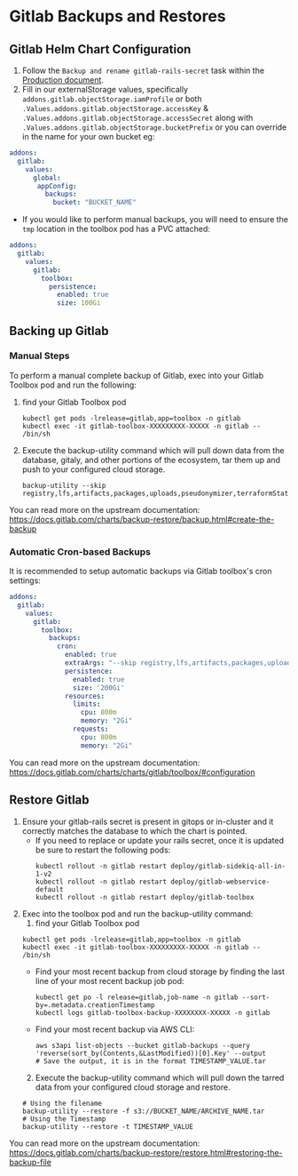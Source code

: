 # Gitlab Backups and Restores

## Gitlab Helm Chart Configuration
1. Follow the `Backup and rename gitlab-rails-secret` task within the [Production document](../../understanding-bigbang/configuration/sample-prod-config.md).
1. Fill in our externalStorage values, specifically `addons.gitlab.objectStorage.iamProfile` or both `.Values.addons.gitlab.objectStorage.accessKey` & `.Values.addons.gitlab.objectStorage.accessSecret` along with `.Values.addons.gitlab.objectStorage.bucketPrefix` or you can override in the name for your own bucket eg:
```yaml
addons:
  gitlab:
    values:
      global:
       appConfig:
         backups:
           bucket: "BUCKET_NAME"
```
* If you would like to perform manual backups, you will need to ensure the `tmp` location in the toolbox pod has a PVC attached:
```yaml
addons:
  gitlab:
    values:
      gitlab:
        toolbox:
          persistence:
            enabled: true
            size: 100Gi 
```

## Backing up Gitlab

### Manual Steps
To perform a manual complete backup of Gitlab, exec into your Gitlab Toolbox pod and run the following:
  1. find your Gitlab Toolbox pod 
     ```shell
     kubectl get pods -lrelease=gitlab,app=toolbox -n gitlab
     kubectl exec -it gitlab-toolbox-XXXXXXXXX-XXXXX -n gitlab -- /bin/sh
     ```
  1. Execute the backup-utility command which will pull down data from the database, gitaly, and other portions of the ecosystem, tar them up and push to your configured cloud storage.
     ```shell
     backup-utility --skip registry,lfs,artifacts,packages,uploads,pseudonymizer,terraformState,backups
     ```

You can read more on the upstream documentation: https://docs.gitlab.com/charts/backup-restore/backup.html#create-the-backup

### Automatic Cron-based Backups
It is recommended to setup automatic backups via Gitlab toolbox's cron settings:
```yaml
addons:
  gitlab:
    values:
      gitlab:
        toolbox:
          backups:
            cron:
              enabled: true
              extraArgs: "--skip registry,lfs,artifacts,packages,uploads,pseudonymizer,terraformState,backups"
              persistence:
                enabled: true
                size: '200Gi'
              resources:
                limits:
                  cpu: 800m
                  memory: "2Gi"
                requests:
                  cpu: 800m
                  memory: "2Gi" 
```
You can read more on the upstream documentation: https://docs.gitlab.com/charts/charts/gitlab/toolbox/#configuration

## Restore Gitlab
1. Ensure your gitlab-rails secret is present in gitops or in-cluster and it correctly matches the database to which the chart is pointed.
   * If you need to replace or update your rails secret, once it is updated be sure to restart the following pods:
     ```shell
     kubectl rollout -n gitlab restart deploy/gitlab-sidekiq-all-in-1-v2
     kubectl rollout -n gitlab restart deploy/gitlab-webservice-default
     kubectl rollout -n gitlab restart deploy/gitlab-toolbox
     ```
2. Exec into the toolbox pod and run the backup-utility command:
   1. find your Gitlab Toolbox pod 
     ```shell
     kubectl get pods -lrelease=gitlab,app=toolbox -n gitlab
     kubectl exec -it gitlab-toolbox-XXXXXXXXX-XXXXX -n gitlab -- /bin/sh
     ```
   * Find your most recent backup from cloud storage by finding the last line of your most recent backup job pod:
      ```shell
      kubectl get po -l release=gitlab,job-name -n gitlab --sort-by=.metadata.creationTimestamp
      kubectl logs gitlab-toolbox-backup-XXXXXXXX-XXXXX -n gitlab
      ```
   * Find your most recent backup via AWS CLI:
      ```shell
      aws s3api list-objects --bucket gitlab-backups --query 'reverse(sort_by(Contents,&LastModified))[0].Key' --output 
      # Save the output, it is in the format TIMESTAMP_VALUE.tar
      ```
   2. Execute the backup-utility command which will pull down the tarred data from your configured cloud storage and restore.
     ```shell
     # Using the filename
     backup-utility --restore -f s3://BUCKET_NAME/ARCHIVE_NAME.tar
     # Using the Timestamp
     backup-utility --restore -t TIMESTAMP_VALUE
     ```
You can read more on the upstream documentation: https://docs.gitlab.com/charts/backup-restore/restore.html#restoring-the-backup-file
